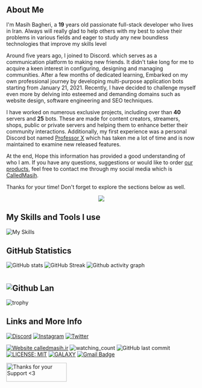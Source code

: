 ## About Me
I'm Masih Bagheri, a **19** years old passionate full-stack developer who lives in Iran. Always will really glad to help others with my best to solve their problems in various fields and eager to study any new boundless technologies that improve my skills level

Around five years ago, I joined to Discord. which serves as a communication platform to making new friends. It didn't take long for me to acquire a keen interest in configuring, designing and managing communities. After a few months of dedicated learning, Embarked on my own professional journey by developing multi-purpose application bots starting from January 21, 2021. Recently, I have decided to challenge myself even more by delving into esteemed and demanding domains such as website design, software engineering and SEO techniques.

I have worked on numerous exclusive projects, including over than **40** servers and **25** bots. These are made for content creators, streamers, shops, public or private servers and helping them to enhance better their community interactions. Additionally, my first experience was a personal Discord bot named [Professor X](https://discord.gg/JzxSc55fXQ) which has taken me a lot of time and is now maintained to examine new released features.

At the end, Hope this information has provided a good understanding of who I am. If you have any questions, suggestions or would like to order [our products](https://calledmasih.ir/services), feel free to contact me through my social media which is [CalledMasih](https://calledmasih.ir/fa-links).

Thanks for your time! Don't forget to explore the sections below as well.

<p align="center"> <img src="https://readme-typing-svg.demolab.com/?lines=Full-Stack%20Programmer%20;Discord%20Bot%20Developer;Experienced%20Graphic%20Designer;4%2B%20years%20of%20coding%20experience;Always%20learning%20new%20things&font=Fira%20Code&center=true&width=550&height=55&color=329ced&vCenter=true&pause=1000&size=30" /> </p>


## My Skills and Tools I use
![My Skills](https://skillicons.dev/icons?i=discordjs,js,ts,html,css,nodejs,jquery,bootstrap,mongodb,php,cloudflare,ps,vscode,discord,git)
## GitHub Statistics
![GitHub stats](https://github-readme-stats.vercel.app/api?username=calledmasih&count_private=true&show_icons=true&title_color=57cdf1&text_color=ffffff&icon_color=57cdf1&border_color=6f7175&bg_color=0d1117&custom_title=Stats&card_width=494)
![GitHub Streak](https://streak-stats.demolab.com/?user=calledmasih&background=0d1117&border=6f7175&stroke=57cdf1&ring=57cdf1&currStreakNum=57cdf1&sideNums=57cdf1&currStreakLabel=57cdf1&sideLabels=57cdf1&dates=ffffff)
![Github activity graph](https://github-readme-activity-graph.vercel.app/graph?username=calledmasih&bg_color=0d1117&title_color=57cdf1&text_color=ffffff&line=57cdf1&point=fff&color=57cdf1&radius=7&area=true&area_color=57cdf1&custom_title=Contribution%20Graph)
#
![Github Lan](https://github-readme-stats.vercel.app/api/top-langs?username=calledmasih&count_private=true&show_icons=true&title_color=57cdf1&text_color=ffffff&icon_color=57cdf1&&border_color=6f7175&bg_color=0d1117&custom_title=Most%20Used%20Languages%20in%20Repositories&card_width=360)
-
![trophy](https://github-profile-trophy.vercel.app/?username=calledmasih&theme=tokyonight&theme=tokyonight)
## Links and More Info
[![Discord](https://img.shields.io/badge/Discord-5865F2?style=for-the-badge&logo=discord&logoColor=white)](https://discord.com/users/901765485341859911)
[![Instagram](https://img.shields.io/badge/Instagram-E4405F?style=for-the-badge&logo=instagram&logoColor=white)](https://instagram.com/calledmasih)
[![Twitter](https://img.shields.io/badge/Twitter-000?style=for-the-badge&logo=x&logoColor=white)](https://twitter.com/calledmasih)


[![Website calledmasih.ir](https://img.shields.io/website-up-down-green-red/http/shields.io.svg)](https://calledmasih.ir)
<img src="https://komarev.com/ghpvc/?username=calledmasih&color=brightgreen" alt="watching_count" />
![GitHub last commit](https://img.shields.io/github/last-commit/calledmasih/calledmasih)
[![LICENSE: MIT](https://img.shields.io/badge/License-MIT-yellow.svg)](https://opensource.org/licenses/MIT)
[![GALAXY](https://badgen.net/discord/members/AU7654nKDC)](https://discord.gg/JzxSc55fXQ)
[![Gmail Badge](https://img.shields.io/badge/Email-c14438?style=flat-square&logo=Checkmarx&logoColor=white&link=mailto:hello@calledmasih.ir)](mailto:hello@calledmasih.ir)

<p><a href="https://calledmasih.ir/donate" target="_blank"> <img align="left" src="https://cdn.buymeacoffee.com/buttons/v2/default-yellow.png" height="50" width="160" alt="Thanks for your Support &lt;3"></a></p>
